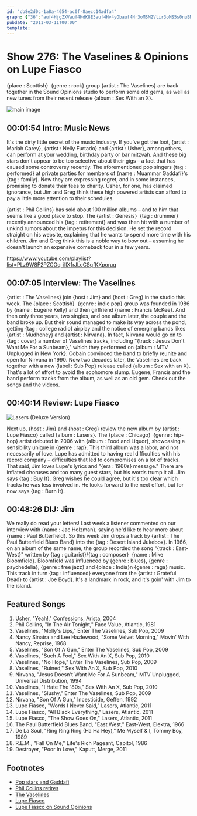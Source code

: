 ```yaml
---
id: "cb8e2d0c-1a8a-4654-ac0f-8aecc14adfa4"
graph: {"36":"auf4HjgZXVauf4HdK8E3auf4Hv4yObauf4Hr3oMSM2Vlir3oMS5s0nuBMNqg5s0nut9uN55s0nuf74kDBMNqgt9uN5","BT":"BBu7gonAYBcaGRMonAYBonAYByHZ18ErYIFonAYBivCSKonAYBBBhBOonAYBJgde9onAYBF4s74onAYBF4s74g8cEOfAes5g8cEOdC1VZg8cEOBBu7gdC1VZBBu7gfAes5F4s74Jgde9","1V2":"97qipX6cfdBHm1GgMit6BKVd6cseeEBKVd6MOJ5zBKVd6ljLjEBKVd6BMefygMit6ljLjE97qipljLjEMOJ5zcseeE","28Q":"aagzvdafO8aagzvochrXLijIDaagzvLijIDqYVo9LijIDSmgQMLijIDmjEiB3jrd1mjEiBL9PIimjEiBQeZGHmjEiBeRBqrmjEiBBoMYwmjEiBmjEiBzJ3aGQeZGHhgmDESmgQMyw3P9SmgQMyb750"}
pubdate: "2011-03-11T00:00"
template: 
---
```






# Show 276: The Vaselines & Opinions on Lupe Fiasco

{place : Scottish}  {genre : rock} group {artist : The Vaselines} are back together in the Sound Opinions studio to perform some old gems, as well as new tunes from their recent release {album : Sex With an X}.

![main image](https://static.soundopinions.org/images/2011/vaselines.jpg)



## 00:01:54 Intro: Music News

It's the dirty little secret of the music industry. If you've got the loot, {artist : Mariah Carey}, {artist : Nelly Furtado} and {artist : Usher}, among others, can perform at your wedding, birthday party or bar mitzvah. And these big stars don't appear to be too selective about their gigs – a fact that has caused some controversy recently. The aforementioned pop singers {tag : performed} at private parties for members of {name : Muammar Gaddafi}'s {tag : family}. Now they are expressing regret, and in some instances, promising to donate their fees to charity. Usher, for one, has claimed ignorance, but Jim and Greg think these high powered artists can afford to pay a little more attention to their schedules.

{artist : Phil Collins} has sold about 100 million albums – and to him that seems like a good place to stop. The {artist : Genesis}  {tag : drummer} recently announced his {tag : retirement} and was then hit with a number of unkind rumors about the impetus for this decision. He set the record straight on his website, explaining that he wants to spend more time with his children. Jim and Greg think this is a noble way to bow out – assuming he doesn't launch an expensive comeback tour in a few years.

https://www.youtube.com/playlist?list=PLz9W8F2PZCOq_ilIX1rJLcCSqfKXporuq



## 00:07:05 Interview: The Vaselines

{artist : The Vaselines} join {host : Jim} and {host : Greg} in the studio this week. The {place : Scottish}  {genre : indie pop} group was founded in 1986 by {name : Eugene Kelly} and then girlfriend {name : Francis McKee}. And then only three years, two singles, and one album later, the couple and the band broke up. But their sound managed to make its way across the pond, getting {tag : college radio} airplay and the notice of emerging bands likes {artist : Mudhoney} and {artist : Nirvana}. In fact, Nirvana would go on to {tag : cover} a number of Vaselines tracks, including "{track : Jesus Don't Want Me For a Sunbeam}," which they performed on {album : MTV Unplugged in New York}. Cobain convinced the band to briefly reunite and open for Nirvana in 1990. Now two decades later, the Vaselines are back together with a new {label : Sub Pop} release called {album : Sex with an X}. That's a lot of effort to avoid the sophomore slump. Eugene, Francis and the band perform tracks from the album, as well as an old gem. Check out the songs and the videos.



## 00:40:14 Review: Lupe Fiasco

![Lasers (Deluxe Version)](https://static.soundopinions.org/assets/276/1V20.jpg)

Next up, {host : Jim} and {host : Greg} review the new album by {artist : Lupe Fiasco} called {album : Lasers}. The {place : Chicago}  {genre : hip-hop} artist debuted in 2006 with {album : Food and Liquor}, showcasing a sensibility unique in {genre : rap}. This third album was a labor, and not necessarily of love. Lupe has admitted to having real difficulties with his record company – difficulties that led to compromises on a lot of tracks. That said, Jim loves Lupe's lyrics and "{era : 1960s} message." There are inflated choruses and too many guest stars, but his words trump it all. Jim says {tag : Buy It}. Greg wishes he could agree, but it's too clear which tracks he was less involved in. He looks forward to the next effort, but for now says {tag : Burn It}.



## 00:48:26 DIJ: Jim

We really do read your letters! Last week a listener commented on our interview with {name : Jac Holzman}, saying he'd like to hear more about {name : Paul Butterfield}. So this week Jim drops a track by {artist : The Paul Butterfield Blues Band} into the {tag : Desert Island Jukebox}. In 1966, on an album of the same name, the group recorded the song "{track : East-West}" written by {tag : guitarist}/{tag : composer}  {name : Mike Bloomfield}. Bloomfield was influenced by {genre : blues}, {genre : psychedelia}, {genre : free jazz} and {place : India}n {genre : raga} music. This track in turn {tag : influenced} everyone from the {artist : Grateful Dead} to {artist : Joe Boyd}. It's a landmark in rock, and it's goin' with Jim to the island.



## Featured Songs

1. Usher, "Yeah!," Confessions, Arista, 2004
2. Phil Collins, "In The Air Tonight," Face Value, Atlantic, 1981
3. Vaselines, "Molly's Lips," Enter The Vaselines, Sub Pop, 2009
4. Nancy Sinatra and Lee Hazlewood, "Some Velvet Morning," Movin' With Nancy, Reprise, 1968
5. Vaselines, "Son Of A Gun," Enter The Vaselines, Sub Pop, 2009
6. Vaselines, "Such A Fool," Sex With An X, Sub Pop, 2010
7. Vaselines, "No Hope," Enter The Vaselines, Sub Pop, 2009
8. Vaselines, "Ruined," Sex With An X, Sub Pop, 2010
9. Nirvana, "Jesus Doesn't Want Me For A Sunbeam," MTV Unplugged, Universal Distribution, 1994
10. Vaselines, "I Hate The '80s," Sex With An X, Sub Pop, 2010
11. Vaselines, "Slushy," Enter The Vaselines, Sub Pop, 2009
12. Nirvana, "Son Of A Gun," Incesticide, Geffen, 1992
13. Lupe Fiasco, "Words I Never Said," Lasers, Atlantic, 2011
14. Lupe Fiasco, "All Black Everything," Lasers, Atlantic, 2011
15. Lupe Fiasco, "The Show Goes On," Lasers, Atlantic, 2011
16. The Paul Butterfield Blues Band, "East West," East-West, Elektra, 1966
17. De La Soul, "Ring Ring Ring (Ha Ha Hey)," Me Myself & I, Tommy Boy, 1989
18. R.E.M., "Fall On Me," Life's Rich Pageant, Capitol, 1986
19. Destroyer, "Poor In Love," Kaputt, Merge, 2011



## Footnotes

- [Pop stars and Gaddafi](http://www.nytimes.com/2011/02/23/world/africa/23cables.html)
- [Phil Collins retires](http://www.telegraph.co.uk/culture/music/rockandpopmusic/8360584/Phil-Collins-calls-time-on-music-career.html)
- [The Vaselines](http://www.thevaselines.co.uk/)
- [Lupe Fiasco](http://www.lupefiasco.com/)
- [Lupe Fiasco on Sound Opinions](/show/62/)